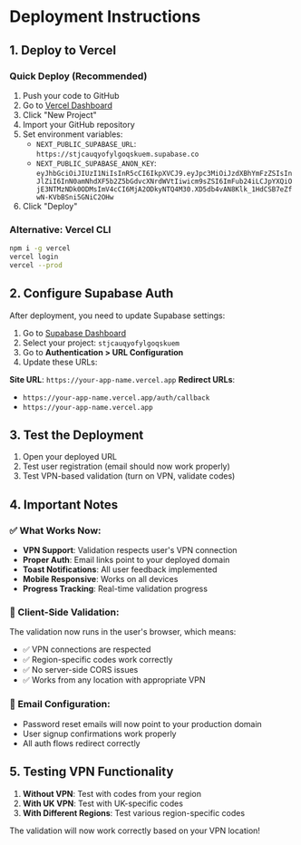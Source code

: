 # Deployment Instructions

## 1. Deploy to Vercel

### Quick Deploy (Recommended)
1. Push your code to GitHub
2. Go to [Vercel Dashboard](https://vercel.com/dashboard)
3. Click "New Project"
4. Import your GitHub repository
5. Set environment variables:
   - `NEXT_PUBLIC_SUPABASE_URL`: `https://stjcauqyofylgoqskuem.supabase.co`
   - `NEXT_PUBLIC_SUPABASE_ANON_KEY`: `eyJhbGciOiJIUzI1NiIsInR5cCI6IkpXVCJ9.eyJpc3MiOiJzdXBhYmFzZSIsInJlZiI6InN0amNhdXF5b2Z5bGdvcXNrdWVtIiwicm9sZSI6ImFub24iLCJpYXQiOjE3NTMzNDk0ODMsImV4cCI6MjA2ODkyNTQ4M30.XD5db4vAN8Klk_1HdCSB7eZfwN-KVbBSni5GNiC2OHw`
6. Click "Deploy"

### Alternative: Vercel CLI
```bash
npm i -g vercel
vercel login
vercel --prod
```

## 2. Configure Supabase Auth

After deployment, you need to update Supabase settings:

1. Go to [Supabase Dashboard](https://supabase.com/dashboard)
2. Select your project: `stjcauqyofylgoqskuem`
3. Go to **Authentication > URL Configuration**
4. Update these URLs:

**Site URL**: `https://your-app-name.vercel.app`
**Redirect URLs**: 
- `https://your-app-name.vercel.app/auth/callback`
- `https://your-app-name.vercel.app`

## 3. Test the Deployment

1. Open your deployed URL
2. Test user registration (email should now work properly)
3. Test VPN-based validation (turn on VPN, validate codes)

## 4. Important Notes

### ✅ What Works Now:
- **VPN Support**: Validation respects user's VPN connection
- **Proper Auth**: Email links point to your deployed domain
- **Toast Notifications**: All user feedback implemented
- **Mobile Responsive**: Works on all devices
- **Progress Tracking**: Real-time validation progress

### 🔄 Client-Side Validation:
The validation now runs in the user's browser, which means:
- ✅ VPN connections are respected
- ✅ Region-specific codes work correctly
- ✅ No server-side CORS issues
- ✅ Works from any location with appropriate VPN

### 📧 Email Configuration:
- Password reset emails will now point to your production domain
- User signup confirmations work properly
- All auth flows redirect correctly

## 5. Testing VPN Functionality

1. **Without VPN**: Test with codes from your region
2. **With UK VPN**: Test with UK-specific codes
3. **With Different Regions**: Test various region-specific codes

The validation will now work correctly based on your VPN location!
